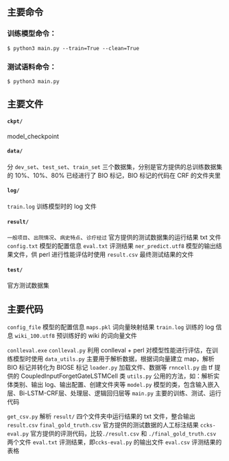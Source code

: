## 主要命令

### 训练模型命令：
```shell
$ python3 main.py --train=True --clean=True
```

### 测试语料命令：
```shell
$ python3 main.py
```

## 主要文件

#### `ckpt/`
model_checkpoint

#### `data/`
分 `dev_set`、`test_set`、`train_set` 三个数据集，分别是官方提供的总训练数据集的 10%、10%、80%
已经进行了 BIO 标记，BIO 标记的代码在 CRF 的文件夹里

#### `log/`
`train.log` 训练模型时的 log 文件

#### `result/`
`一般项目`、`出院情况`、`病史特点`、`诊疗经过` 官方提供的测试数据集的运行结果 txt 文件
`config.txt` 模型的配置信息
`eval.txt` 评测结果
`ner_predict.utf8` 模型的输出结果文件，供 perl 进行性能评估时使用
`result.csv` 最终测试结果的文件

#### `test/`
官方测试数据集

## 主要代码

`config_file` 模型的配置信息
`maps.pkl` 词向量映射结果
`train.log` 训练的 log 信息
`wiki_100.utf8` 预训练好的 wiki 的词向量文件
 

`conlleval.exe` `conlleval.py` 利用 conlleval + perl 对模型性能进行评估，在训练模型时使用
`data_utils.py` 主要用于解析数据，根据词向量建立 map，解析 BIO 标记并转化为 BIOSE 标记
`loader.py` 加载文件、数据等
`rnncell.py` 由 tf 提供的 CoupledInputForgetGateLSTMCell 类
`utils.py` 公用的方法，如：解析实体类别、输出 log、输出配置、创建文件夹等
`model.py` 模型的类，包含输入嵌入层、Bi-LSTM-CRF层、处理层、逻辑回归层等
`main.py` 主要的训练、测试、运行代码


`get_csv.py` 解析 `result/` 四个文件夹中运行结果的 txt 文件，整合输出 `result.csv`
`final_gold_truth.csv` 官方提供的测试数据的人工标注结果
`ccks-eval.py` 官方提供的评测代码，比较`./result.csv` 和 `./final_gold_truth.csv` 两个文件
`eval.txt` 评测结果，即`ccks-eval.py` 的输出文件
`eval.csv` 评测结果的表格
